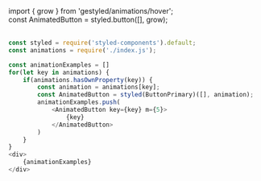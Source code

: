 <div class="pathline-0-55">import { grow } from 'gestyled/animations/hover';</div>
<div class="pathline-0-55">
const AnimatedButton = styled.button([], grow);</div><br />



```javascript
const styled = require('styled-components').default;
const animations = require('./index.js');

const animationExamples = []
for(let key in animations) {
    if(animations.hasOwnProperty(key)) {
        const animation = animations[key];
        const AnimatedButton = styled(ButtonPrimary)([], animation);
        animationExamples.push(
            <AnimatedButton key={key} m={5}>
                {key}
            </AnimatedButton>
        )
    }
}
<div>
    {animationExamples}
</div>
```